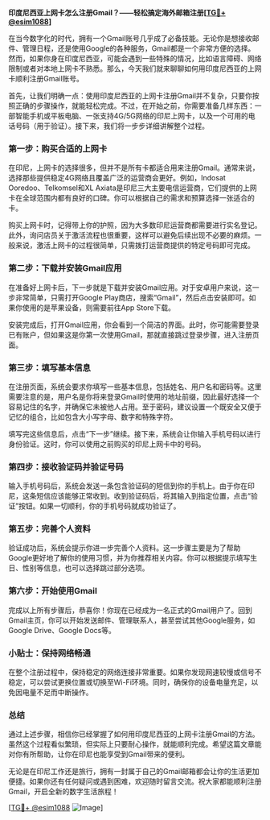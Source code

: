**印度尼西亚上网卡怎么注册Gmail？——轻松搞定海外邮箱注册[[TG💪+ @esim1088](https://t.me/s/esim1088)]**

在当今数字化的时代，拥有一个Gmail账号几乎成了必备技能。无论你是想接收邮件、管理日程，还是使用Google的各种服务，Gmail都是一个非常方便的选择。然而，如果你身在印度尼西亚，可能会遇到一些特殊的情况，比如语言障碍、网络限制或者对本地上网卡不熟悉。那么，今天我们就来聊聊如何用印度尼西亚的上网卡顺利注册Gmail账号。

首先，让我们明确一点：使用印度尼西亚的上网卡注册Gmail并不复杂，只要你按照正确的步骤操作，就能轻松完成。不过，在开始之前，你需要准备几样东西：一部智能手机或平板电脑、一张支持4G/5G网络的印尼上网卡，以及一个可用的电话号码（用于验证）。接下来，我们将一步步详细讲解整个过程。

### 第一步：购买合适的上网卡

在印尼，上网卡的选择很多，但并不是所有卡都适合用来注册Gmail。通常来说，选择那些提供稳定4G网络且覆盖广泛的运营商会更好。例如，Indosat Ooredoo、Telkomsel和XL Axiata是印尼三大主要电信运营商，它们提供的上网卡在全球范围内都有良好的口碑。你可以根据自己的需求和预算选择一张适合的卡。

购买上网卡时，记得带上你的护照，因为大多数印尼运营商都需要进行实名登记。此外，询问店员关于激活流程也很重要，这样可以避免后续出现不必要的麻烦。一般来说，激活上网卡的过程很简单，只需拨打运营商提供的特定号码即可完成。

### 第二步：下载并安装Gmail应用

在准备好上网卡后，下一步就是下载并安装Gmail应用。对于安卓用户来说，这一步非常简单，只需打开Google Play商店，搜索“Gmail”，然后点击安装即可。如果你使用的是苹果设备，则需要前往App Store下载。

安装完成后，打开Gmail应用，你会看到一个简洁的界面。此时，你可能需要登录已有账户，但如果这是你第一次使用Gmail，那就直接跳过登录步骤，进入注册页面。

### 第三步：填写基本信息

在注册页面，系统会要求你填写一些基本信息，包括姓名、用户名和密码等。这里需要注意的是，用户名是你将来登录Gmail时使用的地址前缀，因此最好选择一个容易记住的名字，并确保它未被他人占用。至于密码，建议设置一个既安全又便于记忆的组合，比如包含大小写字母、数字和特殊字符。

填写完这些信息后，点击“下一步”继续。接下来，系统会让你输入手机号码以进行身份验证。这时，你可以使用之前购买的印尼上网卡中的号码。

### 第四步：接收验证码并验证号码

输入手机号码后，系统会发送一条包含验证码的短信到你的手机上。由于你在印尼，这条短信应该能够正常收到。收到验证码后，将其输入到指定位置，点击“验证”按钮。如果一切顺利，你的手机号码就成功验证了。

### 第五步：完善个人资料

验证成功后，系统会提示你进一步完善个人资料。这一步骤主要是为了帮助Google更好地了解你的使用习惯，并为你推荐相关内容。你可以根据提示填写生日、性别等信息，也可以选择跳过部分选项。

### 第六步：开始使用Gmail

完成以上所有步骤后，恭喜你！你现在已经成为一名正式的Gmail用户了。回到Gmail主页，你可以开始发送邮件、管理联系人，甚至尝试其他Google服务，如Google Drive、Google Docs等。

### 小贴士：保持网络畅通

在整个注册过程中，保持稳定的网络连接非常重要。如果你发现网速较慢或信号不稳定，可以尝试更换位置或切换至Wi-Fi环境。同时，确保你的设备电量充足，以免因电量不足而中断操作。

### 总结

通过上述步骤，相信你已经掌握了如何用印度尼西亚的上网卡注册Gmail的方法。虽然这个过程看似繁琐，但实际上只要耐心操作，就能顺利完成。希望这篇文章能对你有所帮助，让你在印尼也能享受到Gmail带来的便利。

无论是在印尼工作还是旅行，拥有一封属于自己的Gmail邮箱都会让你的生活更加便捷。如果你还有任何疑问或遇到困难，欢迎随时留言交流。祝大家都能顺利注册Gmail，开启全新的数字生活旅程！

[[TG💪+ @esim1088](https://t.me/s/esim1088) ![Image](https://i.postimg.cc/4NQfJmqS/Snipaste-2025-05-13-00-14-12.png)]